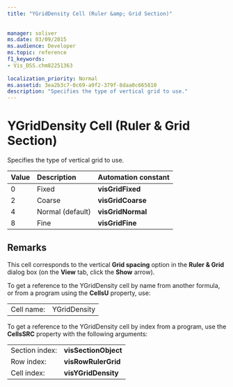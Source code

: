 ```yaml
---
title: "YGridDensity Cell (Ruler &amp; Grid Section)"
 
 
manager: soliver
ms.date: 03/09/2015
ms.audience: Developer
ms.topic: reference
f1_keywords:
- Vis_DSS.chm82251363
 
localization_priority: Normal
ms.assetid: 3ea2b3c7-0c69-a9f2-379f-8daa0c665810
description: "Specifies the type of vertical grid to use."
---
```


# YGridDensity Cell (Ruler &amp; Grid Section)

Specifies the type of vertical grid to use.
  
|**Value**|**Description**|**Automation constant**|
|:-----|:-----|:-----|
|0  <br/> |Fixed  <br/> |**visGridFixed** <br/> |
|2  <br/> |Coarse  <br/> |**visGridCoarse** <br/> |
|4  <br/> |Normal (default)  <br/> |**visGridNormal** <br/> |
|8  <br/> |Fine  <br/> |**visGridFine** <br/> |
   
## Remarks

This cell corresponds to the vertical **Grid spacing** option in the **Ruler &amp; Grid** dialog box (on the **View** tab, click the **Show** arrow). 
  
To get a reference to the YGridDensity cell by name from another formula, or from a program using the **CellsU** property, use: 
  
|||
|:-----|:-----|
|Cell name:  <br/> |YGridDensity  <br/> |
   
To get a reference to the YGridDensity cell by index from a program, use the **CellsSRC** property with the following arguments: 
  
|||
|:-----|:-----|
|Section index:  <br/> |**visSectionObject** <br/> |
|Row index:  <br/> |**visRowRulerGrid** <br/> |
|Cell index:  <br/> |**visYGridDensity** <br/> |
   

